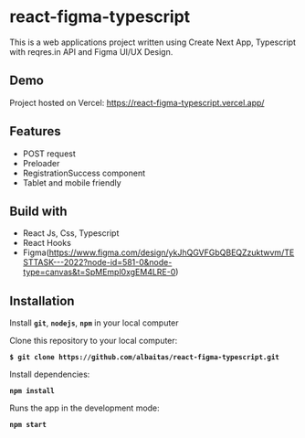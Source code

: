 # react-figma-typescript

This is a web applications project written using Create Next App, Typescript with reqres.in API and Figma UI/UX Design.

## Demo

Project hosted on Vercel: https://react-figma-typescript.vercel.app/

## Features

- POST request
- Preloader
- RegistrationSuccess component
- Tablet and mobile friendly

## Build with

- React Js, Css, Typescript
- React Hooks
- Figma(https://www.figma.com/design/ykJhQGVFGbQBEQZzuktwvm/TESTTASK---2022?node-id=581-0&node-type=canvas&t=SpMEmpl0xgEM4LRE-0)

## Installation

Install **`git`**, **`nodejs`**, **`npm`** in your local computer

Clone this repository to your local computer:

**`$ git clone https://github.com/albaitas/react-figma-typescript.git`**

Install dependencies:

**`npm install`**

Runs the app in the development mode:

**`npm start`**
